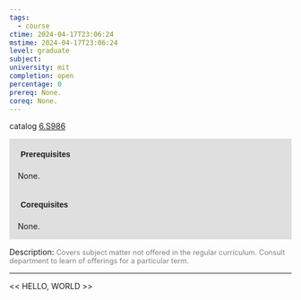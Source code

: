 ```yaml
---
tags:
  - course
ctime: 2024-04-17T23:06:24
mstime: 2024-04-17T23:06:24
level: graduate
subject: 
university: mit
completion: open
percentage: 0
prereq: None.
coreq: None.
---
```


catalog [6.S986](http://student.mit.edu/catalog/m6e.html#6.S986)

<span style="display: block; padding: 15px; background-color: rgb(100, 100, 100, 0.2);"><font id="m_prereq3581_0" style="display: block; font-family: Arial, sans-serif; font-weight: bold; padding: 5px">Prerequisites</font><br><span id="prereq3581_0">None.</span></span>
<span style="display: block; padding: 15px; background-color: rgb(100, 100, 100, 0.2);"><font id="m_coreq3581_0" style="display: block; font-family: Arial, sans-serif; font-weight: bold; padding: 5px">Corequisites</font><br><span id="coreq3581_0">None.</span></span>

<font style="">Description:</font>
<font style="color: grey; font-size: 0.8rem;">Covers subject matter not offered in the regular curriculum. Consult department to learn of offerings for a particular term.</font>



---

<< HELLO, WORLD >>
